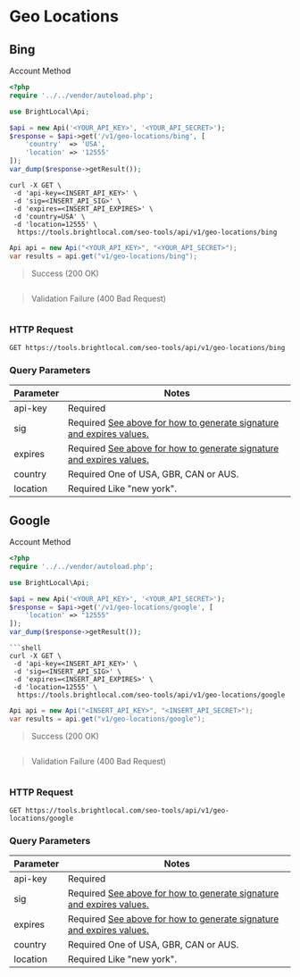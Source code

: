 # Geo Locations

## Bing

<span class="label label-info">Account Method</span>

```php
<?php
require '../../vendor/autoload.php';

use BrightLocal\Api;

$api = new Api('<YOUR_API_KEY>', '<YOUR_API_SECRET>');
$response = $api->get('/v1/geo-locations/bing', [
    'country'  => 'USA',
    'location' => '12555'
]);
var_dump($response->getResult());
```

```shell
curl -X GET \
 -d 'api-key=<INSERT_API_KEY>' \
 -d 'sig=<INSERT_API_SIG>' \
 -d 'expires=<INSERT_API_EXPIRES>' \
 -d 'country=USA' \   
 -d 'location=12555' \   
  https://tools.brightlocal.com/seo-tools/api/v1/geo-locations/bing
```

```csharp
Api api = new Api("<YOUR_API_KEY>", "<YOUR_API_SECRET>");
var results = api.get("v1/geo-locations/bing");
```

> Success (200 OK)

```json
```

> Validation Failure (400 Bad Request)

```json
```

### HTTP Request

`GET https://tools.brightlocal.com/seo-tools/api/v1/geo-locations/bing`

### Query Parameters

Parameter | Notes
--------- | -----
api-key | <span class="label label-required">Required</span>
sig | <span class="label label-required">Required</span> [See above for how to generate signature and expires values.](#authentication)
expires | <span class="label label-required">Required</span> [See above for how to generate signature and expires values.](#authentication)
country | <span class="label label-required">Required</span> One of USA, GBR, CAN or AUS.
location | <span class="label label-required">Required</span> Like "new york".

## Google

<span class="label label-info">Account Method</span>

```php
<?php
require '../../vendor/autoload.php';

use BrightLocal\Api;

$api = new Api('<YOUR_API_KEY>', '<YOUR_API_SECRET>');
$response = $api->get('/v1/geo-locations/google', [
    'location' => "12555"
]);
var_dump($response->getResult());

```

```shell
```shell
curl -X GET \
 -d 'api-key=<INSERT_API_KEY>' \
 -d 'sig=<INSERT_API_SIG>' \
 -d 'expires=<INSERT_API_EXPIRES>' \  
 -d 'location=12555' \   
  https://tools.brightlocal.com/seo-tools/api/v1/geo-locations/google
```

```csharp
Api api = new Api("<INSERT_API_KEY>", "<INSERT_API_SECRET>");
var results = api.get("v1/geo-locations/google");
```

> Success (200 OK)

```json

```

> Validation Failure (400 Bad Request)

```json

```
### HTTP Request

`GET https://tools.brightlocal.com/seo-tools/api/v1/geo-locations/google`

### Query Parameters

Parameter | Notes
--------- | -----
api-key | <span class="label label-required">Required</span>
sig | <span class="label label-required">Required</span> [See above for how to generate signature and expires values.](#authentication)
expires | <span class="label label-required">Required</span> [See above for how to generate signature and expires values.](#authentication)
country | <span class="label label-required">Required</span> One of USA, GBR, CAN or AUS.
location | <span class="label label-required">Required</span> Like "new york".
